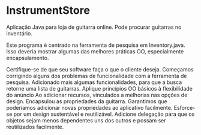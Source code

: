 # InstrumentStore
Aplicação Java para loja de guitarra online. Pode procurar guitarras no inventário.

Este programa é centrado na ferramenta de pesquisa em Inventory.java. Isso deveria mostrar algumas das melhores práticas OO, especialmente encapsulamento.

Certifique-se de que seu software faça o que o cliente deseja. Começamos corrigindo alguns dos problemas de funcionalidade com a ferramenta de pesquisa. Adicionado mais algumas funcionalidades, para que a busca retorne uma lista de guitarras.
Aplique princípios OO básicos à flexibilidade do anúncio Ao adicionar recursos, vinculados a melhorias nas opções de design. Encapsulou as propriedades da guitarra. Garantimos que poderíamos adicionar novas propriedades ao aplicativo facilmente.
Esforce-se por um design sustentável e reutilizável. Adicione delegação para que os objetos sejam menos dependentes uns dos outros e possam ser reutilizados facilmente.
